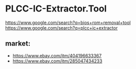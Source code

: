 # PLCC-IC-Extractor.Tool
https://www.google.com/search?q=bios+rom+removal+tool https://www.google.com/search?q=plcc+ic+extractor

## market:
- https://www.ebay.com/itm/404196633367
- https://www.ebay.com/itm/285047434233
